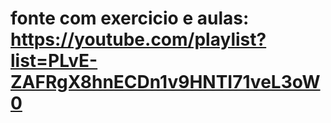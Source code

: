 # fonte com exercicio e aulas: https://youtube.com/playlist?list=PLvE-ZAFRgX8hnECDn1v9HNTI71veL3oW0
